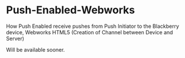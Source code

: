 Push-Enabled-Webworks
=====================

How Push Enabled receive pushes from Push Initiator to the Blackberry device, Webworks HTML5 (Creation of Channel between Device and Server)

Will be available sooner.
